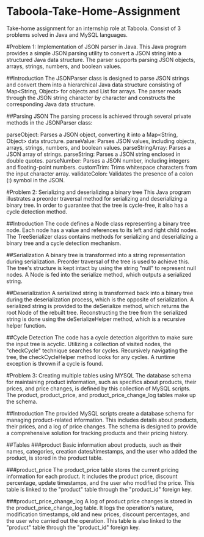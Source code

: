 # Taboola-Take-Home-Assignment
Take-home assignment for an internship role at Taboola.
Consist of 3 problems solved in Java and MySQL languages.

#Problem 1: Implementation of JSON parser in Java.
This Java program provides a simple JSON parsing utility to convert a JSON string into a structured Java data structure.
The parser supports parsing JSON objects, arrays, strings, numbers, and boolean values.

##Introduction
The JSONParser class is designed to parse JSON strings and convert them into a hierarchical Java data structure consisting of Map<String, Object> for objects and List<String> for arrays. 
The parser reads through the JSON string character by character and constructs the corresponding Java data structure.

##Parsing JSON
The parsing process is achieved through several private methods in the JSONParser class:

parseObject: Parses a JSON object, converting it into a Map<String, Object> data structure.
parseValue: Parses JSON values, including objects, arrays, strings, numbers, and boolean values.
parseStringArray: Parses a JSON array of strings.
parseString: Parses a JSON string enclosed in double quotes.
parseNumber: Parses a JSON number, including integers and floating-point numbers.
customTrim: Trims whitespace characters from the input character array.
validateColon: Validates the presence of a colon (:) symbol in the JSON.

#Problem 2: Serializing and deserializing a binary tree
This Java program illustrates a preorder traversal method for serializing and deserializing a binary tree. 
In order to guarantee that the tree is cycle-free, it also has a cycle detection method.

##Introduction
The code defines a Node class representing a binary tree node. Each node has a value and references to its left and right child nodes. 
The TreeSerializer class contains methods for serializing and deserializing a binary tree and a cycle detection mechanism.

##Serialization
A binary tree is transformed into a string representation during serialization. 
Preorder traversal of the tree is used to achieve this. The tree's structure is kept intact by using the string "null" to represent null nodes. 
A Node is fed into the serialize method, which outputs a serialized string.

##Deserialization
A serialized string is transformed back into a binary tree during the deserialization process, which is the opposite of serialization. A serialized string is provided
to the deSerialize method, which returns the root Node of the rebuilt tree. Reconstructing the tree from the serialized string is done using the deSerializeHelper method,
which is a recursive helper function.

##Cycle Detection
The code has a cycle detection algorithm to make sure the input tree is acyclic. Utilizing a collection of visited nodes, the "checkCycle" technique searches for cycles. 
Recursively navigating the tree, the checkCycleHelper method looks for any cycles. A runtime exception is thrown if a cycle is found.

#Problem 3: Creating multiple tables using MYSQL
The database schema for maintaining product information, such as specifics about products, their prices, and price changes, is defined by this collection of MySQL scripts. 
The product, product_price, and product_price_change_log tables make up the schema.

##Introduction
The provided MySQL scripts create a database schema for managing product-related information. This includes details about products, their prices, and a log of price changes. 
The schema is designed to provide a comprehensive solution for tracking products and their pricing history.

##Tables
###product
Basic information about products, such as their names, categories, creation dates/timestamps, and the user who added the product, is stored in the product table.

###product_price
The product_price table stores the current pricing information for each product. It includes the product price, discount percentage, update timestamps, and the user who modified the price. 
This table is linked to the "product" table through the "product_id" foreign key.

###product_price_change_log
A log of product price changes is stored in the product_price_change_log table. It logs the operation's nature, modification timestamps, old and new prices, discount percentages, and the user who carried out the operation.
This table is also linked to the "product" table through the "product_id" foreign key.
